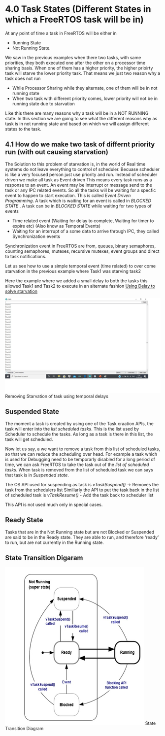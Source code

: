 # 4.0 Task States (Different States in which a FreeRTOS task will be in)

At any point of time a task in FreeRTOS will be either in 

* Running State
* Not Running State.

We saw in the previous examples when there two tasks, with same priorities, they both executed one after the other on a processor time sharing basis. When one of them has a higher priority, the higher prioirty task will starve the lower priority task. 
That means we just two reason why a task does not run

* While Processor Sharing while they alternate, one of them will be in not running state
* When two task with different priority comes, lower priority will not be in running state due to starvation

Like this there are many reasons why a task will be in a NOT RUNNING state. In this section we are going to see what the different reasons why as task is in not running state and based on which we will assign different states to the task.

## 4.1 How do we make two task of differnt priority run (with out causing starvation)
The Solution to this problem of starvation is, in the world of Real time systems do not leave everything to control of scheduler. Becuase scheduler is like a very focused person just use priority and run.  Instead of scheduler driven we make all task as Event driven This means every task runs as a response to an event. An event may be interrupt or message send to the task or any IPC related events. So all the tasks will be waiting for a specfic event to happen to start execution. This is called *Event Driven Programming*. A task which is waiting for an event is called in *BLOCKED STATE* . A task can be in *BLOCKED STATE* while waiting for two types of events

* Time related event (Waiting for delay to complete, Waiting for timer to expire etc) (Also know as Temporal Events)
* Waiting for an interrupt of a some data to arrive through IPC, they called Synchronization events

Synchronization event in FreeRTOS are from, queues, binary semaphores, counting semaphores, mutexes, recursive mutexes, event groups and direct to task notifications.

Let us see how to use a simple temporal event (time related) to over come starvation in the previous example where Task1 was starving task2

Here the example where we added a small delay to both the tasks this allowed Task1 and Task2 to execute in an alternate fashion
[Using Delay to solve starvation ](https://github.com/girishsukukumar/FreeRTOSexamples/blob/master/TaskManagement/TaskStates/TwoTaskDifferentPriorityTemporal.ino)

![alt text](https://github.com/girishsukukumar/FreeRTOSexamples/blob/master/TaskManagement/TaskStates/ouput.jpg "Logo Title Text 1") Removing Starvation of task using temporal delays

## Suspended State
The moment a task is created by using one of the Task craation APIs, the task will enter into the *list scheduled tasks*. This is the list  used by Scheduler to schedule the tasks. As long as a task is there in this list, the task will get scheduled. 

Now let us say, a we want to remove  a task from this list of scheduled tasks, so that we can reduce the scheduling over head. For example a task which is used for Debugging need to be temporarly disabled for a long period of time, we can ask FreeRTOS to take the task out of the *list of scheduled tasks*. When task is removed from the list of scheduled task we can says that task is in *Suspended state*.

The OS API used for suspending as task is *vTaskSuspend()* -> Removes the task from the schedulers list
Simillarly the API to put the task back in the list of scheduled task is *vTaskResume()* - Add the task back to scheduler list

This API is not used much only in special cases.

## Ready State
Tasks that are in the Not Running state but are not Blocked or Suspended are said to be in the Ready state.  They are able to run, and therefore ‘ready’ to run, but are not currently in the Running state. 

## State Transition Digaram

![alt text](https://github.com/girishsukukumar/FreeRTOSexamples/blob/master/TaskManagement/TaskStates/state_Transition_digram.jpg "Logo Title Text 1")  State Transition Diagram
